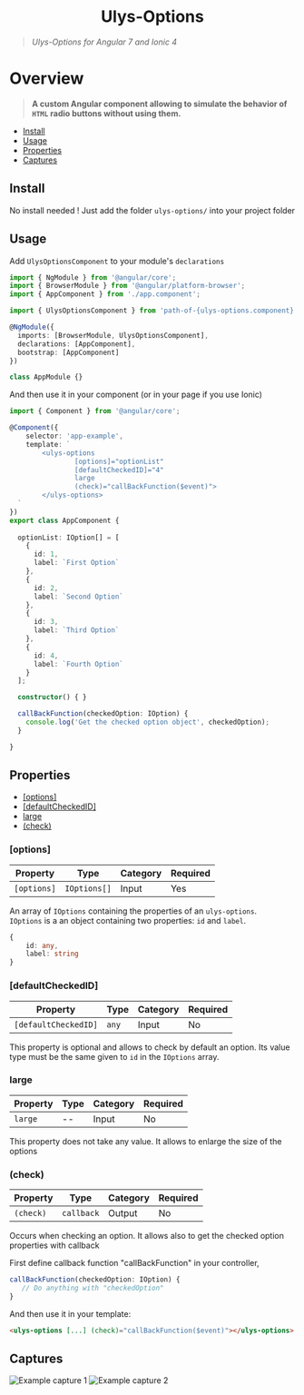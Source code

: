 <h1 align="center">Ulys-Options</h1>

> *Ulys-Options for Angular 7 and Ionic 4*


# Overview

>**A custom Angular component allowing to simulate the behavior of `HTML` radio buttons without using them.**

* [Install](#install)
* [Usage](#usage)
* [Properties](#properties)
* [Captures](#captures)

## <a id="install"></a>Install

No install needed ! Just add the folder ```ulys-options/``` into your project folder

## <a id="usage"></a>Usage

Add ```UlysOptionsComponent``` to your module's ```declarations```

```typescript
import { NgModule } from '@angular/core';
import { BrowserModule } from '@angular/platform-browser';
import { AppComponent } from './app.component';

import { UlysOptionsComponent } from 'path-of-{ulys-options.component}';

@NgModule({
  imports: [BrowserModule, UlysOptionsComponent],
  declarations: [AppComponent],
  bootstrap: [AppComponent]
})

class AppModule {}
```

And then use it in your component (or in your page if you use Ionic)

```typescript
import { Component } from '@angular/core';

@Component({
    selector: 'app-example',
    template: `
        <ulys-options
                [options]="optionList"
                [defaultCheckedID]="4"
                large
                (check)="callBackFunction($event)">
        </ulys-options>
  `
})
export class AppComponent {
  
  optionList: IOption[] = [
    {
      id: 1,
      label: `First Option`
    },
    {
      id: 2,
      label: `Second Option`
    },
    {
      id: 3,
      label: `Third Option`
    },
    {
      id: 4,
      label: `Fourth Option`
    }
  ];

  constructor() { }

  callBackFunction(checkedOption: IOption) {
    console.log('Get the checked option object', checkedOption);
  }

}
```

## <a id="properties"></a>Properties

* [[options]](#options)
* [[defaultCheckedID]](#default-checked-id)
* [large](#large)
* [(check)](#check)

### <a id="options"></a>[options]

| Property | Type | Category | Required |
| -------- | ---- | -------- | -------- |
| `[options]` | `IOptions[]` | Input | Yes |

An array of `IOptions` containing the properties of an `ulys-options`.\
`IOptions` is a an object containing two properties: `id` and `label`.

```typescript
{
    id: any,
    label: string
}
```


### <a id="default-checked-id"></a>[defaultCheckedID]

| Property | Type | Category | Required |
| -------- | ---- | -------- | -------- |
| `[defaultCheckedID]` | `any` | Input | No |

This property is optional and allows to check by default an option. Its value type must be the same given to `id` in the `IOptions` array.

### <a id="large"></a>large

| Property | Type | Category | Required |
| -------- | ---- | -------- | -------- |
| `large` | -- | Input | No |

This property does not take any value. It allows to enlarge the size of the options

### <a id="check"></a>(check)

| Property | Type | Category | Required |
| -------- | ---- | -------- | -------- |
| `(check)` | `callback` | Output | No |

Occurs when checking an option. It allows also to get the checked option properties with callback

First define callback function "callBackFunction" in your controller,

```typescript
callBackFunction(checkedOption: IOption) {
   // Do anything with "checkedOption"
}
```

And then use it in your template:
```html
<ulys-options [...] (check)="callBackFunction($event)"></ulys-options>
```


## <a id="captures"></a>Captures

![Example capture 1](capture1.png "Example capture 1")
![Example capture 2](capture2.png "Example capture 2")

